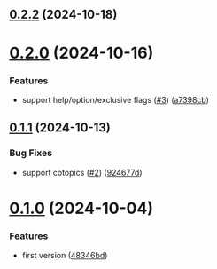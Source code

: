 ## [0.2.2](https://github.com/cristiand391/oclif-carapace-spec-plugin/compare/0.2.0...0.2.2) (2024-10-18)



# [0.2.0](https://github.com/cristiand391/oclif-carapace-spec-plugin/compare/0.1.1...0.2.0) (2024-10-16)


### Features

* support help/option/exclusive flags ([#3](https://github.com/cristiand391/oclif-carapace-spec-plugin/issues/3)) ([a7398cb](https://github.com/cristiand391/oclif-carapace-spec-plugin/commit/a7398cb1a24bba0c7019b34ac9c4f8ca510a8d2b))



## [0.1.1](https://github.com/cristiand391/oclif-carapace-spec-plugin/compare/0.1.0...0.1.1) (2024-10-13)


### Bug Fixes

* support cotopics ([#2](https://github.com/cristiand391/oclif-carapace-spec-plugin/issues/2)) ([924677d](https://github.com/cristiand391/oclif-carapace-spec-plugin/commit/924677d0eea1f01506d3bb76878cfdcfc56549ee))



# [0.1.0](https://github.com/cristiand391/oclif-carapace-spec-plugin/compare/48346bded302b5ee3fbbd9c943eb111014984a28...0.1.0) (2024-10-04)


### Features

* first version ([48346bd](https://github.com/cristiand391/oclif-carapace-spec-plugin/commit/48346bded302b5ee3fbbd9c943eb111014984a28))



